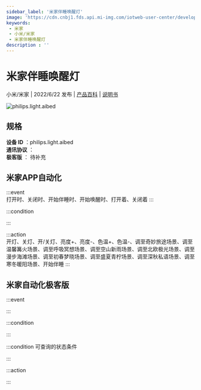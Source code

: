 ```yaml
---
sidebar_label: '米家伴睡唤醒灯'
image: 'https://cdn.cnbj1.fds.api.mi-img.com/iotweb-user-center/developer_1679047839286E1COmL0q.png?GalaxyAccessKeyId=AKVGLQWBOVIRQ3XLEW&Expires=9223372036854775807&Signature=li1yMa1WHC8tVLWcRquLmThKhjs='
keywords: 
 - 米家
 - 小米/米家
 - 米家伴睡唤醒灯
description : ''
---
```

# 米家伴睡唤醒灯

小米/米家 | 2022/6/22 发布 | [产品百科](https://home.mi.com/webapp/content/baike/product/index.html?model=philips.light.aibed/) | [说明书](https://home.mi.com/views/introduction.html?model=philips.light.aibed&region=cn)

![philips.light.aibed](https://cdn.cnbj1.fds.api.mi-img.com/iotweb-user-center/developer_1679047839286E1COmL0q.png?GalaxyAccessKeyId=AKVGLQWBOVIRQ3XLEW&Expires=9223372036854775807&Signature=li1yMa1WHC8tVLWcRquLmThKhjs=)

## 规格  
> 
**设备 ID** ：philips.light.aibed  
**通讯协议** ：  
**极客版**  ： 待补充 


## 米家APP自动化  

:::event  
打开时、关闭时、开始伴睡时、开始唤醒时、打开着、关闭着
:::

:::condition  

:::

:::action   
开灯、关灯、开/关灯、亮度+、亮度-、色温+、色温-、调至奇妙旅途场景、调至温馨篝火场景、调至呼吸冥想场景、调至空山新雨场景、调至北欧极光场景、调至漫步海滩场景、调至初春梦晓场景、调至盛夏青柠场景、调至深秋私语场景、调至寒冬暖阳场景、开始伴睡
:::

## 米家自动化极客版  

:::event  

:::

:::condition  

:::

:::condition 可查询的状态条件  

:::

:::action  

:::

        

